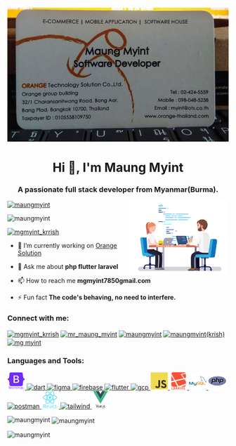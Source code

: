 ![logo](https://github.com/MMJomes/MMJomes/blob/main/card.jpg)
<h1 align="center">Hi 👋, I'm Maung Myint</h1>
<h3 align="center">A passionate full stack developer from Myanmar(Burma).</h3>
<!-- <img align="right" alt="MaungMyint" width="45%" src="https://www.lambdatest.com/resources/images/news24.gif"> -->
<img align="right" alt="MaungMyint" width="45%" src="https://raw.githubusercontent.com/MMJomes/MMJomes/main/code.gif">


<p align="left" width="200px"> <a href="https://github.com/ryo-ma/github-profile-trophy" width="200">
  <img src="https://github-profile-trophy.vercel.app/?username=maungmyint" alt="maungmyint" width="50%" /></a> </p>

<p align="left"> <img src="https://komarev.com/ghpvc/?username=maungmyint&label=Profile%20views&color=0e75b6&style=flat" alt="maungmyint" /> </p>


<p align="left"> <a href="https://twitter.com/mgmyint_krrish" target="blank"><img src="https://img.shields.io/twitter/follow/mgmyint_krrish?logo=twitter&style=for-the-badge" alt="mgmyint_krrish" /></a> </p>

- 🔭 I’m currently working on [Orange Solution](https://www.orange-thailand.com/)

- 💬 Ask me about **php flutter laravel**

- 📫 How to reach me **mgmyint7850gmail.com**

- ⚡ Fun fact **The code's behaving, no need to interfere.**

<h3 align="left">Connect with me:</h3>
<p align="left">
<a href="https://twitter.com/mgmyint_krrish" target="blank"><img align="center" src="https://raw.githubusercontent.com/rahuldkjain/github-profile-readme-generator/master/src/images/icons/Social/twitter.svg" alt="mgmyint_krrish" height="30" width="40" /></a>
<a href="https://www.instagram.com/mr_maung_myint" target="blank"><img align="center" src="https://raw.githubusercontent.com/rahuldkjain/github-profile-readme-generator/master/src/images/icons/Social/instagram.svg" alt="mr_maung_myint" height="30" width="40" /></a>
<a href="https://linkedin.com/in/maungmyint" target="blank"><img align="center" src="https://raw.githubusercontent.com/rahuldkjain/github-profile-readme-generator/master/src/images/icons/Social/linked-in-alt.svg" alt="maungmyint" height="30" width="40" /></a>
<a href="https://fb.com/profile.php?id=100030055694868" target="blank"><img align="center" src="https://raw.githubusercontent.com/rahuldkjain/github-profile-readme-generator/master/src/images/icons/Social/facebook.svg" alt="maungmyint(krish)" height="30" width="40" /></a>
<a href="https://www.youtube.com/channel/UCpKkW7rPmKdm_AKK1Q9YeDQ" target="blank"><img align="center" src="https://raw.githubusercontent.com/rahuldkjain/github-profile-readme-generator/master/src/images/icons/Social/youtube.svg" alt="mg myint" height="30" width="40" /></a>
</p>

<h3 align="left">Languages and Tools:</h3>
<p align="left"> <a href="https://getbootstrap.com" target="_blank" rel="noreferrer"> <img src="https://raw.githubusercontent.com/devicons/devicon/master/icons/bootstrap/bootstrap-plain-wordmark.svg" alt="bootstrap" width="40" height="40"/> </a> <a href="https://dart.dev" target="_blank" rel="noreferrer"> <img src="https://www.vectorlogo.zone/logos/dartlang/dartlang-icon.svg" alt="dart" width="40" height="40"/> </a> <a href="https://www.figma.com/" target="_blank" rel="noreferrer"> <img src="https://www.vectorlogo.zone/logos/figma/figma-icon.svg" alt="figma" width="40" height="40"/> </a> <a href="https://firebase.google.com/" target="_blank" rel="noreferrer"> <img src="https://www.vectorlogo.zone/logos/firebase/firebase-icon.svg" alt="firebase" width="40" height="40"/> </a> <a href="https://flutter.dev" target="_blank" rel="noreferrer"> <img src="https://www.vectorlogo.zone/logos/flutterio/flutterio-icon.svg" alt="flutter" width="40" height="40"/> </a> <a href="https://cloud.google.com" target="_blank" rel="noreferrer"> <img src="https://www.vectorlogo.zone/logos/google_cloud/google_cloud-icon.svg" alt="gcp" width="40" height="40"/> </a> <a href="https://developer.mozilla.org/en-US/docs/Web/JavaScript" target="_blank" rel="noreferrer"> <img src="https://raw.githubusercontent.com/devicons/devicon/master/icons/javascript/javascript-original.svg" alt="javascript" width="40" height="40"/> </a> <a href="https://laravel.com/" target="_blank" rel="noreferrer"> <img src="https://raw.githubusercontent.com/devicons/devicon/master/icons/laravel/laravel-plain-wordmark.svg" alt="laravel" width="40" height="40"/> </a> <a href="https://www.mysql.com/" target="_blank" rel="noreferrer"> <img src="https://raw.githubusercontent.com/devicons/devicon/master/icons/mysql/mysql-original-wordmark.svg" alt="mysql" width="40" height="40"/> </a> <a href="https://www.php.net" target="_blank" rel="noreferrer"> <img src="https://raw.githubusercontent.com/devicons/devicon/master/icons/php/php-original.svg" alt="php" width="40" height="40"/> </a> <a href="https://postman.com" target="_blank" rel="noreferrer"> <img src="https://www.vectorlogo.zone/logos/getpostman/getpostman-icon.svg" alt="postman" width="40" height="40"/> </a> <a href="https://reactjs.org/" target="_blank" rel="noreferrer"> <img src="https://raw.githubusercontent.com/devicons/devicon/master/icons/react/react-original-wordmark.svg" alt="react" width="40" height="40"/> </a> <a href="https://tailwindcss.com/" target="_blank" rel="noreferrer"> <img src="https://www.vectorlogo.zone/logos/tailwindcss/tailwindcss-icon.svg" alt="tailwind" width="40" height="40"/> </a> <a href="https://vuejs.org/" target="_blank" rel="noreferrer"> <img src="https://raw.githubusercontent.com/devicons/devicon/master/icons/vuejs/vuejs-original-wordmark.svg" alt="vuejs" width="40" height="40"/> </a> </p>

<p><img align="left" src="https://github-readme-stats.vercel.app/api/top-langs?username=maungmyint&show_icons=true&locale=en&layout=compact" alt="maungmyint" /></p>

<p>&nbsp;<img align="center" src="https://github-readme-stats.vercel.app/api?username=maungmyint&show_icons=true&locale=en" alt="maungmyint" /></p>

<p><img align="center" src="https://github-readme-streak-stats.herokuapp.com/?user=maungmyint&" alt="maungmyint" /></p>
